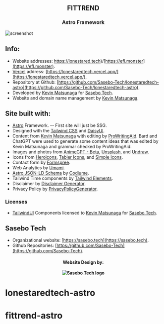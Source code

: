 <h2 align="center">
FITTREND
</h2>
<h3 align="center">
Astro Framework
</h3>

![screenshot](https://res.cloudinary.com/shinkirin/image/upload/v1676999320/eflmonster/socialog.webp)

## Info:

- Website addresses: [https://lonestared.tech)](https://lonestared.tech)/[https://efl.monster](https://efl.monster).
- [Vercel](https://vercel.com) address: [https://lonestaredtech.vercel.app/](https://lonestaredtech.vercel.app/).
- Repository at Github: [https://github.com/Sasebo-Tech/lonestaredtech-astro](https://github.com/Sasebo-Tech/lonestaredtech-astro).
- Developed by [Kevin Matsunaga](https://kevinmatsunaga.com) for [Sasebo Tech](https://sasebo.tech).
- Website and domain name management by [Kevin Matsunaga](https://kevinmatsunaga.com).

## Site built with:

- [Astro](https://astro.build) Framework.
  -- First site will just be SSG.
- Designed with the [Tailwind CSS](https://tailwindcss.com) and [DaisyUI](https://daisyui.com).
- Content from [Kevin Matsunaga](https://kevinmatsunaga.com) with editing by [ProWritingAid](https://app.prowritingaid.com/). Bard and ChatGPT were used to generate some content ideas that was edited by Kevin Matsunaga and grammar checked by ProWritingAid.
- Images and photos from [AnimeGPT - Beta](@animegptbot), [Unsplash](https://unsplash.com), and [Undraw](https://undraw.io).
- Icons from [Heroicons](https://heroicons.com/), [Tabler Icons](https://tabler-icons.io/), and [Simple Icons](https://simpleicons.org).
- Contact form by [Formspree](https://formspree.io/).
- Web Analytics by [Umami](https://umami.is/).
- [Astro JSON-LD Schema](https://github.com/codiume/orbit/tree/main/packages/astro-seo-schema) by [Codiume](https://github.com/codiume).
- Tailwind Time components by [Tailwind Elements](https://tailwind-elements.com/docs/standard/components/timeline/).
- Disclaimer by [Disclaimer Generator](https://goonlinetools.com/disclaimer-generator/).
- Privacy Policy by [PrivacyPolicyGenerator](https://www.privacypolicygenerator.org/).

### Licenses

- [TailwindUI](https://tailwindui.com) Components licensed to [Kevin Matsunaga](https://kevinmatsunaga.com) for [Sasebo Tech](https://sasebo.tech).

## Sasebo Tech

- Organizational website: [https://sasebo.tech](https://sasebo.tech).
- Github Repositories: [https://github.com/Sasebo-Tech](https://github.com/Sasebo-Tech).

<h4 align="center">
	Website Design by:
    <br>
  <br>
  <a target="_blank" href="https://sasebo.tech"><img src="https://res.cloudinary.com/shinkirin/image/upload/v1671755084/sasebo-tech/SaseboTechFullLogo.webp" alt="Sasebo Tech logo"></a>
</h4>

# lonestaredtech-astro


# fittrend-astro
